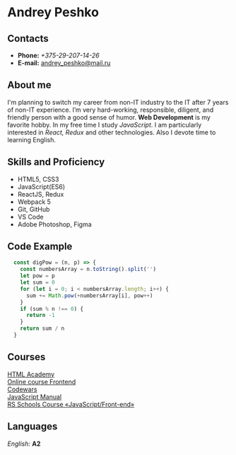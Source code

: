 # Andrey Peshko

## Contacts
* **Phone:** *+375-29-207-14-26*
* **E-mail:** andrey_peshko@mail.ru  

## About me
I'm planning to switch my career from non-IT industry to the IT after 7 years of non-IT experience. I’m very hard-working, responsible, diligent, and friendly person with a good sense of humor.
**Web Development** is my favorite hobby. In my free time I study *JavaScript*. I am particularly interested in *React, Redux* and other technologies. Also I devote time to learn­ing English.

## Skills and Proficiency
* HTML5, CSS3
* JavaScript(ES6)
* ReactJS, Redux
* Webpack 5
* Git, GitHub
* VS Code
* Adobe Photoshop, Figma

## Code Example
```javascript
  const digPow = (n, p) => {
    const numbersArray = n.toString().split('')
    let pow = p
    let sum = 0
    for (let i = 0; i < numbersArray.length; i++) {
      sum += Math.pow(+numbersArray[i], pow++)
    }
    if (sum % n !== 0) {
      return -1
    }
    return sum / n
  }
```

## Courses
[HTML Academy](https://htmlacademy.ru/)  
[Online course Frontend](https://dmitrylavrik.ru/courses)  
[Codewars](https://www.codewars.com/users/AndreyPesh)  
[JavaScript Manual](https://learn.javascript.ru/)  
[RS Schools Course «JavaScript/Front-end»](https://rs.school/js/)

## Languages
*English:* **A2** 
